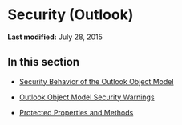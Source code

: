 
# Security (Outlook)

 **Last modified:** July 28, 2015


## In this section


-  [Security Behavior of the Outlook Object Model](4aa3b7c7-5f3f-41ce-bbf3-75d8ecbd6d4f.md)
    
-  [Outlook Object Model Security Warnings](7e0cd805-5104-73af-d74f-b00480db91c4.md)
    
-  [Protected Properties and Methods](8522d350-a257-2924-2260-3cc02b6ebbca.md)
    
